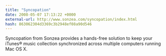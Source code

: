 ```yaml
---
title: "Syncopation"
date: 2008-05-07 17:13:22 +0000
external-url: http://www.sonzea.com/syncopation/index.html
hash: 863062304d3369c3b2948ef08a90d546
---
```


Syncopation from Sonzea provides a hands-free solution to keep your iTunes® music collection synchronized across multiple computers running Mac OS X.
